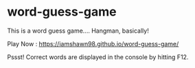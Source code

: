 # word-guess-game
This is a word guess game.... Hangman, basically!

Play Now : https://iamshawn98.github.io/word-guess-game/

Pssst! Correct words are displayed in the console by hitting F12.